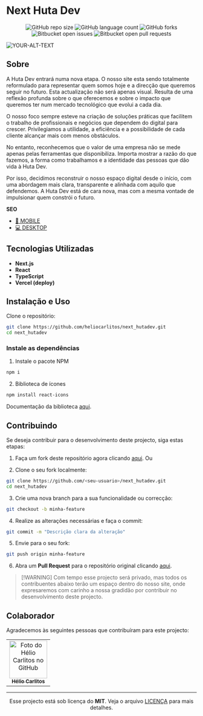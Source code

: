 # Next Huta Dev

<div align="center">
  
![GitHub repo size](https://img.shields.io/github/repo-size/heliocarlitos/next_hutadev?style=for-the-badge)
![GitHub language count](https://img.shields.io/github/languages/count/heliocarlitos/next_hutadev?style=for-the-badge)
![GitHub forks](https://img.shields.io/github/forks/heliocarlitos/next_hutadev?style=for-the-badge)
![Bitbucket open issues](https://img.shields.io/bitbucket/issues/heliocarlitos/next_hutadev?style=for-the-badge)
![Bitbucket open pull requests](https://img.shields.io/bitbucket/pr-raw/heliocarlitos/next_hutadev?style=for-the-badge)

</div>

<picture>
     <!-- <source media="(prefers-color-scheme: dark)" srcset="https://nexthutadev.netlify.app/demo-dark.webp"> -->
     <source media="(prefers-color-scheme: light)" srcset="https://nexthutadev.netlify.app/demo-light.webp">
     <img alt="YOUR-ALT-TEXT" src="https://nexthutadev.netlify.app/demo-light.webp">
</picture>

## Sobre

A Huta Dev entrará numa nova etapa. O nosso site esta sendo totalmente reformulado para representar quem somos hoje e a direcção que queremos seguir no futuro. Esta actualização não será apenas visual. Resulta de uma reflexão profunda sobre o que oferecemos e sobre o impacto que queremos ter num mercado tecnológico que evolui a cada dia.<br/>

O nosso foco sempre esteve na criação de soluções práticas que facilitem o trabalho de profissionais e negócios que dependem do digital para crescer. Privilegiamos a utilidade, a eficiência e a possibilidade de cada cliente alcançar mais com menos obstáculos.<br/>

No entanto, reconhecemos que o valor de uma empresa não se mede apenas pelas ferramentas que disponibiliza. Importa mostrar a razão do que fazemos, a forma como trabalhamos e a identidade das pessoas que dão vida à Huta Dev.<br/>

Por isso, decidimos reconstruir o nosso espaço digital desde o início, com uma abordagem mais clara, transparente e alinhada com aquilo que defendemos. A Huta Dev está de cara nova, mas com a mesma vontade de impulsionar quem constrói o futuro.

**SEO**

- [📱 MOBILE](https://pagespeed.web.dev/analysis/https-nexthutadev-vercel-app/4w4qkrt0ro?form_factor=mobile)
- [💻 DESKTOP](https://pagespeed.web.dev/analysis/https-nexthutadev-vercel-app/4w4qkrt0ro?form_factor=desktop)

## Tecnologias Utilizadas

- **Next.js**
- **React**
- **TypeScript**
- **Vercel (deploy)**

## Instalação e Uso

Clone o repositório:

```bash
git clone https://github.com/heliocarlitos/next_hutadev.git
cd next_hutadev
```

### Instale as dependências

1. Instale o pacote NPM

```bash
npm i
```

2. Biblioteca de ícones

```bash
npm install react-icons
```

Documentação da biblioteca [aqui](https://react-icons.github.io/react-icons/).

## Contribuindo

Se deseja contribuir para o desenvolvimento deste projecto, siga estas etapas:

1. Faça um fork deste repositório agora clicando
   [aqui](https://github.com/heliocarlitos/next_hutadev/fork). Ou

2. Clone o seu fork localmente:

```bash
git clone https://github.com/<seu-usuario>/next_hutadev.git
cd next_hutadev
```

3. Crie uma nova branch para a sua funcionalidade ou correcção:

```bash
git checkout -b minha-feature
```

4. Realize as alterações necessárias e faça o commit:

```bash
git commit -m "Descrição clara da alteração"
```

5. Envie para o seu fork:

```bash
git push origin minha-feature
```

6. Abra um **Pull Request** para o repositório original clicando
   [aqui](https://github.com/heliocarlitos/next_hutadev/pulls).

> [!WARNING] Com tempo esse projecto será privado, mas todos os contribuentes
> abaixo terão um espaço dentro do nosso site, onde expresaremos com carinho a
> nossa gradidão por contribuir no desenvolvimento deste projecto.

## Colaborador

Agradecemos às seguintes pessoas que contribuíram para este projecto:

<table>
<tr>
<td align="center" title="Ver perfil de Hélio Carlitos">
     <a href="https://github.com/heliocarlitos">
     <img src="https://avatars3.githubusercontent.com/u/112761333" width="100px;" alt="Foto do Hélio Carlitos no GitHub"/><br>
     <sub>
          <b>Hélio Carlitos</b>
     </sub>
     </a>
</td>
</tr>
</table>

<hr/>

<div align="center">
  
Esse projecto está sob licença do **MIT**. Veja o arquivo [LICENÇA](https://github.com/heliocarlitos/next_hutadev/blob/main/LICENSE) para mais detalhes.

</div>
